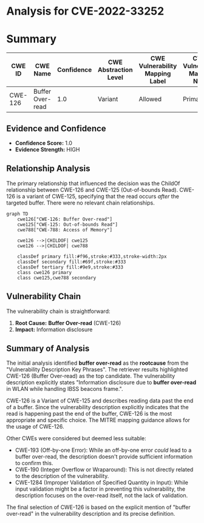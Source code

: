 # Analysis for CVE-2022-33252

# Summary
| CWE ID | CWE Name | Confidence | CWE Abstraction Level | CWE Vulnerability Mapping Label | CWE-Vulnerability Mapping Notes |
|---|---|---|---|---|---|
| CWE-126 | Buffer Over-read | 1.0 | Variant | Allowed | Primary CWE |

## Evidence and Confidence

*   **Confidence Score:** 1.0
*   **Evidence Strength:** HIGH

## Relationship Analysis
The primary relationship that influenced the decision was the ChildOf relationship between CWE-126 and CWE-125 (Out-of-bounds Read). CWE-126 is a variant of CWE-125, specifying that the read occurs *after* the targeted buffer. There were no relevant chain relationships.

```mermaid
graph TD
    cwe126["CWE-126: Buffer Over-read"]
    cwe125["CWE-125: Out-of-bounds Read"]
    cwe788["CWE-788: Access of Memory"]
    
    cwe126 -->|CHILDOF| cwe125
    cwe126 -->|CHILDOF| cwe788
    
    classDef primary fill:#f96,stroke:#333,stroke-width:2px
    classDef secondary fill:#69f,stroke:#333
    classDef tertiary fill:#9e9,stroke:#333
    class cwe126 primary
    class cwe125,cwe788 secondary
```

## Vulnerability Chain
The vulnerability chain is straightforward:
1.  **Root Cause:** **Buffer Over-read** (CWE-126)
2.  **Impact:** Information disclosure

## Summary of Analysis
The initial analysis identified **buffer over-read** as the **rootcause** from the "Vulnerability Description Key Phrases". The retriever results highlighted CWE-126 (Buffer Over-read) as the top candidate. The vulnerability description explicitly states "Information disclosure due to **buffer over-read** in WLAN while handling IBSS beacons frame.".

CWE-126 is a Variant of CWE-125 and describes reading data past the end of a buffer. Since the vulnerability description explicitly indicates that the read is happening past the end of the buffer, CWE-126 is the most appropriate and specific choice. The MITRE mapping guidance allows for the usage of CWE-126.

Other CWEs were considered but deemed less suitable:

*   CWE-193 (Off-by-one Error): While an off-by-one error *could* lead to a buffer over-read, the description doesn't provide sufficient information to confirm this.
*   CWE-190 (Integer Overflow or Wraparound): This is not directly related to the description of the vulnerability.
*   CWE-1284 (Improper Validation of Specified Quantity in Input): While input validation might be a factor in preventing this vulnerability, the description focuses on the over-read itself, not the lack of validation.

The final selection of CWE-126 is based on the explicit mention of "buffer over-read" in the vulnerability description and its precise definition.